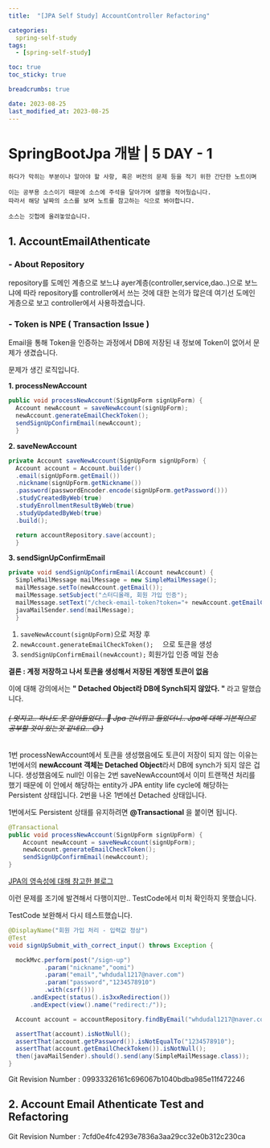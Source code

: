 ```yaml
---
title:  "[JPA Self Study] AccountController Refactoring"

categories:
  spring-self-study
tags:
  - [spring-self-study]

toc: true
toc_sticky: true

breadcrumbs: true

date: 2023-08-25
last_modified_at: 2023-08-25
---
```


# SpringBootJpa 개발 | 5 DAY - 1
```
하다가 막히는 부분이나 알아야 할 사항, 혹은 버전의 문제 등을 적기 위한 간단한 노트이며

이는 공부용 소스이기 때문에 소스에 주석을 달아가며 설명을 적어뒀습니다.
따라서 해당 날짜의 소스를 보며 노트를 참고하는 식으로 봐야합니다.

소스는 깃헙에 올려놓았습니다.
```

## 1. AccountEmailAthenticate

### - About Repository
repository를 도메인 계층으로 보느냐  ayer계층(controller,service,dao..)으로 보느냐에 따라 repository를 controller에서 쓰는 것에 대한 논의가 많은데 여기선 도메인게층으로 보고 controller에서 사용하겠습니다.

###  - Token is NPE ( Transaction Issue )
Email을 통해 Token을 인증하는 과정에서 DB에 저장된 내 정보에 Token이 없어서 문제가 생겼습니다.

문제가 생긴 로직입니다.

**1. processNewAccount**
```java
public void processNewAccount(SignUpForm signUpForm) {
  Account newAccount = saveNewAccount(signUpForm);
  newAccount.generateEmailCheckToken();
  sendSignUpConfirmEmail(newAccount);
  }
```

**2. saveNewAccount**
```java
private Account saveNewAccount(SignUpForm signUpForm) {
  Account account = Account.builder()
  .email(signUpForm.getEmail())
  .nickname(signUpForm.getNickname())
  .password(passwordEncoder.encode(signUpForm.getPassword()))
  .studyCreatedByWeb(true)
  .studyEnrollmentResultByWeb(true)
  .studyUpdatedByWeb(true)
  .build();

  return accountRepository.save(account);
  }
```

**3. sendSignUpConfirmEmail**
```java
private void sendSignUpConfirmEmail(Account newAccount) {
  SimpleMailMessage mailMessage = new SimpleMailMessage();
  mailMessage.setTo(newAccount.getEmail());
  mailMessage.setSubject("스터디올래, 회원 가입 인증");
  mailMessage.setText("/check-email-token?token="+ newAccount.getEmailCheckToken()+"&email="+ newAccount.getEmail());
  javaMailSender.send(mailMessage);
  }
```

1. ``` saveNewAccount(signUpForm) ```으로 저장 후
2.  ```newAccount.generateEmailCheckToken();  ``` 으로 토큰을 생성
3. ``` sendSignUpConfirmEmail(newAccount); ``` 회원가입 인증 메일 전송

**결론 : 계정 저장하고 나서 토큰을 생성해서 저장된 계정엔 토큰이 없음**

이에 대해 강의에서는 **" Detached Object라 DB에 Synch되지 않았다. "** 라고 말했습니다.

###### ~~( 멋지고.. 하나도 못 알아들었다.. 🤗 Jpa 건너뛰고 들었더니.. Jpa에 대해 기본적으로 공부할 것이 있는것 같네요.. 😅 )~~


1번 processNewAccount에서 토큰을 생성했음에도 토큰이 저장이 되지 않는 이유는 1번에서의 **newAccount 객체는 Detached Object**라서 DB에 synch가 되지 않은 겁니다.
생성했음에도 null인 이유는
2번 saveNewAccount에서 이미 트랜잭션 처리를 했기 때문에 이 안에서 해당하는 entity가 JPA entity life cycle에 해당하는 Persistent 상태입니다.
2번을 나온 1번에선 Detached 상태입니다.

1번에서도 Persistent 상태를 유지하려면 **@Transactional** 을 붙이면 됩니다.

```java
@Transactional
public void processNewAccount(SignUpForm signUpForm) {
    Account newAccount = saveNewAccount(signUpForm);
    newAccount.generateEmailCheckToken();
    sendSignUpConfirmEmail(newAccount);
}
```

[JPA의 영속성에 대해 참고한 블로그](https://kihoonkim.github.io/2017/01/27/JPA(Java%20ORM)/2.%20JPA-%EC%98%81%EC%86%8D%EC%84%B1%20%EA%B4%80%EB%A6%AC/)

이런 문제를 조기에 발견해서 다행이지만.. TestCode에서 미처 확인하지 못했습니다.

TestCode 보완해서 다시 테스트했습니다.
```java
@DisplayName("회원 가입 처리 - 입력값 정상")
@Test
void signUpSubmit_with_correct_input() throws Exception {

  mockMvc.perform(post("/sign-up")
          .param("nickname","oomi")
          .param("email","whdudal1217@naver.com")
          .param("password","1234578910")
          .with(csrf()))
      .andExpect(status().is3xxRedirection())
      .andExpect(view().name("redirect:/"));

  Account account = accountRepository.findByEmail("whdudal1217@naver.com");

  assertThat(account).isNotNull();
  assertThat(account.getPassword()).isNotEqualTo("1234578910");
  assertThat(account.getEmailCheckToken()).isNotNull();
  then(javaMailSender).should().send(any(SimpleMailMessage.class));
}
```

Git Revision Number : 09933326161c696067b1040bdba985e11f472246

## 2. Account Email Athenticate Test and Refactoring



Git Revision Number : 7cfd0e4fc4293e7836a3aa29cc32e0b312c230ca
